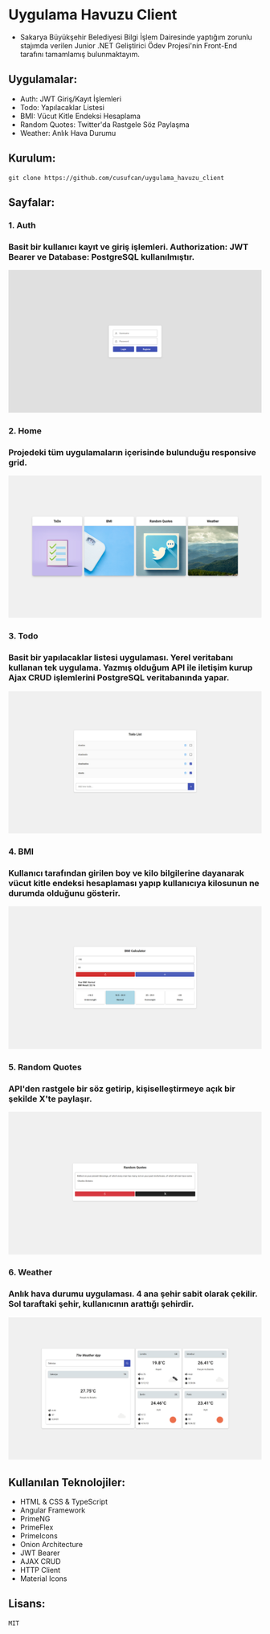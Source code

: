 # Uygulama Havuzu Client

- Sakarya Büyükşehir Belediyesi Bilgi İşlem Dairesinde yaptığım zorunlu stajımda verilen Junior .NET Geliştirici Ödev Projesi'nin Front-End tarafını tamamlamış bulunmaktayım.

## Uygulamalar:

- Auth: JWT Giriş/Kayıt İşlemleri
- Todo: Yapılacaklar Listesi
- BMI: Vücut Kitle Endeksi Hesaplama
- Random Quotes: Twitter'da Rastgele Söz Paylaşma
- Weather: Anlık Hava Durumu

## Kurulum:

    git clone https://github.com/cusufcan/uygulama_havuzu_client

## Sayfalar:

### 1. Auth

### Basit bir kullanıcı kayıt ve giriş işlemleri. Authorization: JWT Bearer ve Database: PostgreSQL kullanılmıştır.

![Auth](src/assets/ss/auth.png)

### 2. Home

### Projedeki tüm uygulamaların içerisinde bulunduğu responsive grid.

![Home](src/assets/ss/home.png)

### 3. Todo

### Basit bir yapılacaklar listesi uygulaması. Yerel veritabanı kullanan tek uygulama. Yazmış olduğum API ile iletişim kurup Ajax CRUD işlemlerini PostgreSQL veritabanında yapar.

![Todo](src/assets/ss/todo.png)

### 4. BMI

### Kullanıcı tarafından girilen boy ve kilo bilgilerine dayanarak vücut kitle endeksi hesaplaması yapıp kullanıcıya kilosunun ne durumda olduğunu gösterir.

![BMI](src/assets/ss/bmi.png)

### 5. Random Quotes

### API'den rastgele bir söz getirip, kişiselleştirmeye açık bir şekilde X'te paylaşır.

![Twitter](src/assets/ss/twitter.png)

### 6. Weather

### Anlık hava durumu uygulaması. 4 ana şehir sabit olarak çekilir. Sol taraftaki şehir, kullanıcının arattığı şehirdir.

![Weather](src/assets/ss/weather.png)

## Kullanılan Teknolojiler:

- HTML & CSS & TypeScript
- Angular Framework
- PrimeNG
- PrimeFlex
- PrimeIcons
- Onion Architecture
- JWT Bearer
- AJAX CRUD
- HTTP Client
- Material Icons

## Lisans:

    MIT
